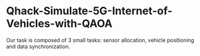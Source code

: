 # Qhack-Simulate-5G-Internet-of-Vehicles-with-QAOA
Our task is composed of 3 small tasks: sensor allocation, vehicle positioning and data synchronization.
